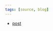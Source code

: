 ```yaml
---
tags: [source, blog]
---
```



- [post](https://shopify.engineering/shopifys-data-science-engineering-foundations)